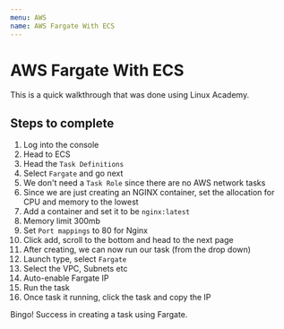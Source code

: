 ```yaml
---
menu: AWS
name: AWS Fargate With ECS
---
```


# AWS Fargate With ECS

This is a quick walkthrough that was done using Linux Academy.

## Steps to complete

1. Log into the console
2. Head to ECS
3. Head the `Task Definitions`
4. Select `Fargate` and go next
5. We don't need a `Task Role` since there are no AWS network tasks
6. Since we are just creating an NGINX container, set the allocation for CPU and memory to the lowest
7. Add a container and set it to be `nginx:latest`
8. Memory limit 300mb
9. Set `Port mappings` to 80 for Nginx
10. Click add, scroll to the bottom and head to the next page
11. After creating, we can now run our task (from the drop down)
12. Launch type, select `Fargate`
13. Select the VPC, Subnets etc
14. Auto-enable Fargate IP
15. Run the task
16. Once task it running, click the task and copy the IP

Bingo! Success in creating a task using Fargate.
